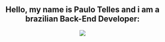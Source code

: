 <h2 align="center">Hello, my name is Paulo Telles and i am a brazilian Back-End Developer:</h2>
 <p align="center">
  <a >
    <img src="https://skillicons.dev/icons?i=git,python,java,c#" />
  </a>
</p>
